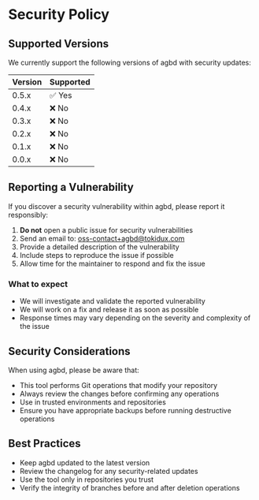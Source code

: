 # Security Policy

## Supported Versions

We currently support the following versions of agbd with security updates:

| Version | Supported          |
| ------- | ------------------ |
| 0.5.x   | ✅ Yes              |
| 0.4.x   | ❌ No              |
| 0.3.x   | ❌ No              |
| 0.2.x   | ❌ No              |
| 0.1.x   | ❌ No              |
| 0.0.x   | ❌ No |

## Reporting a Vulnerability

If you discover a security vulnerability within agbd, please report it responsibly:

1. **Do not** open a public issue for security vulnerabilities
2. Send an email to: <oss-contact+agbd@tokidux.com>
3. Provide a detailed description of the vulnerability
4. Include steps to reproduce the issue if possible
5. Allow time for the maintainer to respond and fix the issue

### What to expect

- We will investigate and validate the reported vulnerability
- We will work on a fix and release it as soon as possible
- Response times may vary depending on the severity and complexity of the issue

## Security Considerations

When using agbd, please be aware that:

- This tool performs Git operations that modify your repository
- Always review the changes before confirming any operations
- Use in trusted environments and repositories
- Ensure you have appropriate backups before running destructive operations

## Best Practices

- Keep agbd updated to the latest version
- Review the changelog for any security-related updates
- Use the tool only in repositories you trust
- Verify the integrity of branches before and after deletion operations
